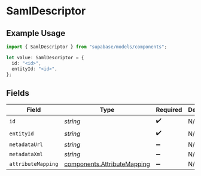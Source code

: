 # SamlDescriptor

## Example Usage

```typescript
import { SamlDescriptor } from "supabase/models/components";

let value: SamlDescriptor = {
  id: "<id>",
  entityId: "<id>",
};
```

## Fields

| Field                                                                      | Type                                                                       | Required                                                                   | Description                                                                |
| -------------------------------------------------------------------------- | -------------------------------------------------------------------------- | -------------------------------------------------------------------------- | -------------------------------------------------------------------------- |
| `id`                                                                       | *string*                                                                   | :heavy_check_mark:                                                         | N/A                                                                        |
| `entityId`                                                                 | *string*                                                                   | :heavy_check_mark:                                                         | N/A                                                                        |
| `metadataUrl`                                                              | *string*                                                                   | :heavy_minus_sign:                                                         | N/A                                                                        |
| `metadataXml`                                                              | *string*                                                                   | :heavy_minus_sign:                                                         | N/A                                                                        |
| `attributeMapping`                                                         | [components.AttributeMapping](../../models/components/attributemapping.md) | :heavy_minus_sign:                                                         | N/A                                                                        |